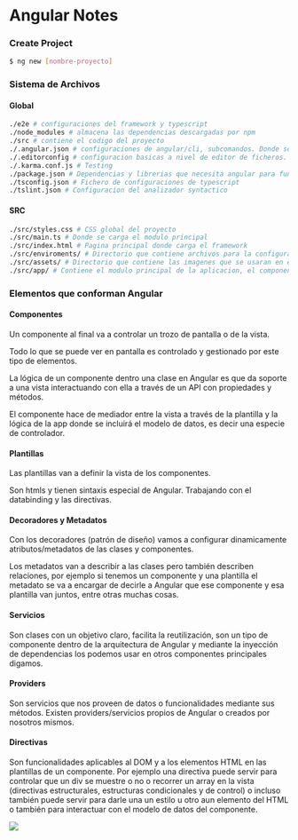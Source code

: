 # Angular Notes

### Create Project

```bash
$ ng new [nombre-proyecto]
```



### Sistema de Archivos

#### Global

```bash
./e2e # configuraciones del framework y typescript
./node_modules # almacena las dependencias descargadas por npm
./src # contiene el codigo del proyecto
./.angular.json # configuraciones de angular/cli, subcomandos. Donde se guardan los assets. Directorio donde se almacenan los builds, directorio root.
./.editorconfig # configuracion basicas a nivel de editor de ficheros. La configuracion de caracteres
./.karma.conf.js # Testing
./package.json # Dependencias y librerias que necesita angular para funcionar
./tsconfig.json # Fichero de configuraciones de typescript
./tslint.json # Configuracion del analizador syntactico
```

#### SRC

```bash
./src/styles.css # CSS global del proyecto
./src/main.ts # Donde se carga el modulo principal
./src/index.html # Pagina principal donde carga el framework
./src/enviroments/ # Directorio que contiene archivos para la configuracion de los entornos de produccion y desarrollo
./src/assets/ # Directorio que contiene las imagenes que se usaran en el proyecto
./src/app/ # Contiene el modulo principal de la aplicacion, el componente principal y los demás componentes que crearemos. 
```



### Elementos que conforman Angular

#### Componentes

Un componente al final va a controlar un trozo de pantalla o de la vista. 

Todo lo que se puede ver en pantalla es controlado y gestionado por este tipo de elementos.

La lógica de un componente dentro una clase en Angular es que da soporte a una 
vista interactuando con ella a través de un API con propiedades y métodos.

El componente hace de mediador entre la vista a través de la plantilla y 
la lógica de la app donde se incluirá el modelo de datos, es decir una especie de controlador.

#### Plantillas

Las plantillas van a definir la vista de los componentes. 

Son htmls y tienen sintaxis especial de Angular. Trabajando con el databinding y las directivas.

#### Decoradores y Metadatos

Con los decoradores (patrón de diseño) vamos a configurar dinamicamente atributos/metadatos de las clases y componentes.

Los metadatos van a describir a las clases pero también describen relaciones, por ejemplo si tenemos un componente y una plantilla el metadato se va a encargar de decirle a Angular que ese componente y esa 
plantilla van juntos, entre otras muchas cosas.

#### Servicios

Son clases con un objetivo claro, facilita la reutilización, son un tipo de componente dentro de la arquitectura de Angular y mediante la inyección de dependencias los podemos usar en otros componentes 
principales digamos.

#### Providers

Son servicios que nos proveen de datos o funcionalidades mediante sus métodos. Existen providers/servicios propios de Angular o creados por nosotros mismos.

#### Directivas

Son funcionalidades aplicables al DOM y a los elementos HTML en las plantillas de un componente. Por ejemplo una directiva puede servir para controlar que un div se muestre o no o recorrer un array en la vista (directivas estructurales, estructuras condicionales y de control) o incluso también puede servir para darle una un estilo u otro aun elemento del HTML o también para interactuar con el modelo de datos 
del componente. 

![](https://angular.io/generated/images/guide/architecture/overview2.png)

